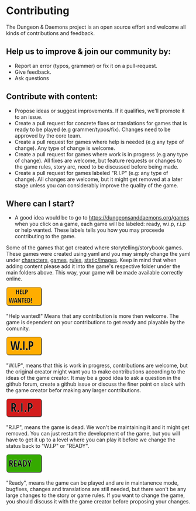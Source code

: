 # Contributing

The Dungeon & Daemons project is an open source effort and welcome all kinds of contributions and feedback.

## Help us to improve & join our community by:

- Report an error (typos, grammer) or fix it on a pull-request.
- Give feedback.
- Ask questions

## Contribute with content:

- Propose ideas or suggest improvements. If it qualifies, we'll promote it to an issue.
- Create a pull request for concrete fixes or translations for games that is ready to be played (e.g grammer/typos/fix). Changes need to be approved by the core team.
- Create a pull request for games where help is needed (e.g any type of change). Any type of change is welcome.
- Create a pull request for games where work is in progress (e.g any type of change). All fixes are welcome, but feature requests or changes to the game rules, story arc, need to be discussed before being made.
- Create a pull request for games labeled "R.I.P" (e.g: any type of change). All changes are welcome, but it might get removed at a later stage unless you can considerably improve the quality of the game.  

## Where can I start?

- A good idea would be to go to https://dungeonsanddaemons.org/games when you click on a game, each game will be labeled: ready, w.i.p, r.i.p or help wanted. These labels tells you how you may proceede contributing to the game.

Some of the games that got created where storytelling/storybook games. These games were created using yaml and you may simply change the yaml under [characters](characters), [games](games), [rules](rules), [static/images](images). Keep in mind that when adding content please add it into the game's respective folder under the main folders above. This way, your game will be made available correctly online.

<img src="static/images/help.svg" width="100rem" />

"Help wanted!" Means that any contribution is more then welcome. The game is dependent on your contributions to get ready and playable by the comunity.

<img src="static/images/wip.svg" width="100rem" />

"W.I.P", means that this is work in progress, contributions are welcome, but the original creator might want you to make contributions according to the ideas of the game creator. It may be a good idea to ask a question in the github forum, create a github issue or discuss the finer point on slack with the game creator befor making any larger contributions.

<img src="static/images/rip.svg" width="100rem" />

"R.I.P", means the game is dead. We won't be maintaining it and it might get removed. You can just restart the development of the game, but you will have to get it up to a level where you can play it before we change the status back to "W.I.P" or "READY".

<img src="static/images/ready.svg" width="100rem" />

"Ready", means the game can be played and are in maintanence mode, bugfixes, changes and translations are still needed, but there won't be any large changes to the story or game rules. If you want to change the game, you should discuss it with the game creator before proposing your changes.
